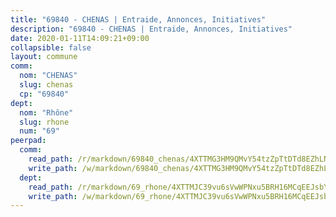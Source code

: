 ```yaml
---
title: "69840 - CHENAS | Entraide, Annonces, Initiatives"
description: "69840 - CHENAS | Entraide, Annonces, Initiatives"
date: 2020-01-11T14:09:21+09:00
collapsible: false
layout: commune
comm:
  nom: "CHENAS"
  slug: chenas
  cp: "69840"
dept:
  nom: "Rhône"
  slug: rhone
  num: "69"
peerpad:
  comm:
    read_path: /r/markdown/69840_chenas/4XTTMG3HM9QMvY54tzZpTtDTd8EZhLND9YkASLXxr1GYTNqMz
    write_path: /w/markdown/69840_chenas/4XTTMG3HM9QMvY54tzZpTtDTd8EZhLND9YkASLXxr1GYTNqMz-K3TgUTb4C1mkovEcEU4Rp4fTvuCzUUuHKUQicKByNvPWyGzJLFspCj98UEvabTjnicGojYjWZe7czPAvxZWMkkAFCTX6aieZPvKm3jNZGZ9WjD9PQEwMntAThorfLmwA6YGKdVYt
  dept:
    read_path: /r/markdown/69_rhone/4XTTMJC39vu6sVwWPNxu5BRH16MCqEEJsbYu4RNyAxnNmNtVW
    write_path: /w/markdown/69_rhone/4XTTMJC39vu6sVwWPNxu5BRH16MCqEEJsbYu4RNyAxnNmNtVW-K3TgUzVUEXrXvc8NoaD9JfiBpc5MBFP7KZFqLEsm11xqJDEwSVMy7UACp2eYMzek3K6y2WLoyzq5xdKMZeizKNpfHbUBgJcoYSqfidBaPx8RcTCPmdCXhdgeLZLEYHVco5fHD6Pz
---
```


